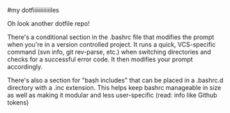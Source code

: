 #my dotfiiiiiiiiiiiiles

Oh look another dotfile repo!

There's a conditional section in the .bashrc file that modifies the prompt when you're in a version controlled project. It runs a quick, VCS-specific command (svn info, git rev-parse, etc.) when switching directories and checks for a successful error code. It then modifies your prompt accordingly.

There's also a section for "bash includes" that can be placed in a .bashrc.d directory with a .inc extension. This helps keep bashrc manageable in size as well as making it modular and less user-specific (read: info like Github tokens)

